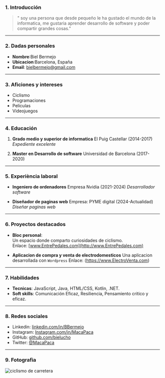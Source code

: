 ### 1. Introducción
> " soy una persona que desde pequeño le ha gustado el mundo de la informatica, me gustaria aprender desarrollo de software y poder compartir grandes cosas."

---

### 2. Dadas personales 
- **Nombre**:Biel Bermejo
- **Ubicacion**:Barcelona, España
- **Email**: bielbermejo@gmail.com

---

### 3. Aficiones y intereses
- Ciclismo
- Programaciones
- Peliculas
- Videojuegos

---

### 4. Educación
1. **Grado medio y superior de informatica**
   El Puig Castellar (2014-2017)
   *Expediente excelente*

2. **Master en Desarrollo de software**
   Universidad de Barcelona (2017-2020)

--- 

### 5. Experiència laboral 

- **Ingeniero de ordenadores**
Empresa Nvidia (2021-2024)
*Desarrollador software*

- **Diseñador de paginas web**
  Empresa: PYME digital (2024-Actualidad)
  *Diseñar paginas web*

--- 

### 6. Proyectos destacados

- **Bloc personal**:  
  Un espacio donde comparto curiosidades de ciclismo.  
  Enlace: [www.EntrePedales.com](http://www.EntrePedales.com)

- **Aplicacion de compra y venta de electrodomesticos**
  Una aplicacion desarrollada con `Wordpress`
  Enlace: (https://www.ElectroVenta.com)

---

### 7. Habilidades

- **Tecnicas**: JavaScript, Java, HTML/CSS, Kotlin, .NET.
- **Soft skills**: Comunicación Eficaz, Resiliencia, Pensamiento critico y eficaz.

---

### 8. Redes sociales

- Linkedin: [linkedin.com/in/BBermejo](https://www.linkedin.com/in/BBermejo)
- Instagram: [Instagram.com/in/MacaPaca](https://www.instagram.com/MacaPaca)
- GitHub: [github.com/bielucho](https://github.com/bielucho)
- Twitter: [@MacaPaca](https://twitter.com/MacaPaca)

---

### 9. Fotografia

![ciclismo de carretera](https://www.serviciositv.es/blog/consejos/ciclistas-en-carreteras)  
